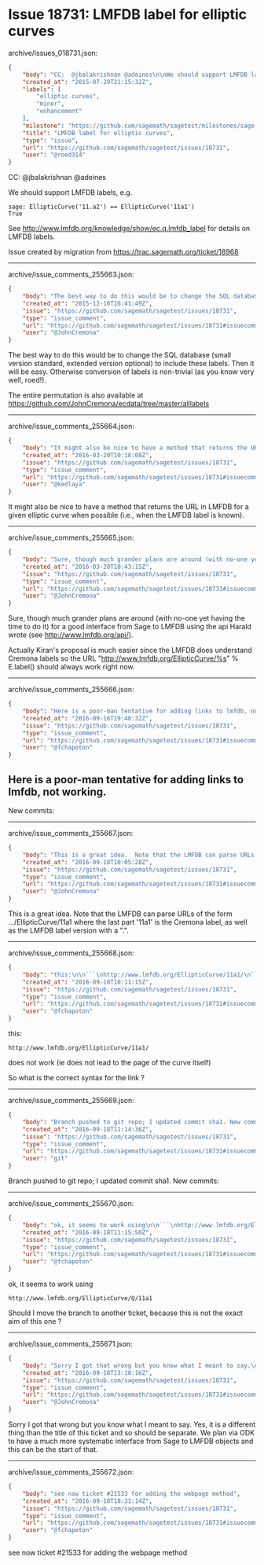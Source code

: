 # Issue 18731: LMFDB label for elliptic curves

archive/issues_018731.json:
```json
{
    "body": "CC:  @jbalakrishnan @adeines\n\nWe should support LMFDB labels, e.g.\n\n```\nsage: EllipticCurve('11.a2') == EllipticCurve('11a1')\nTrue\n```\n\nSee http://www.lmfdb.org/knowledge/show/ec.q.lmfdb_label for details on LMFDB labels.\n\nIssue created by migration from https://trac.sagemath.org/ticket/18968\n\n",
    "created_at": "2015-07-29T21:15:32Z",
    "labels": [
        "elliptic curves",
        "minor",
        "enhancement"
    ],
    "milestone": "https://github.com/sagemath/sagetest/milestones/sage-6.9",
    "title": "LMFDB label for elliptic curves",
    "type": "issue",
    "url": "https://github.com/sagemath/sagetest/issues/18731",
    "user": "@roed314"
}
```
CC:  @jbalakrishnan @adeines

We should support LMFDB labels, e.g.

```
sage: EllipticCurve('11.a2') == EllipticCurve('11a1')
True
```

See http://www.lmfdb.org/knowledge/show/ec.q.lmfdb_label for details on LMFDB labels.

Issue created by migration from https://trac.sagemath.org/ticket/18968





---

archive/issue_comments_255663.json:
```json
{
    "body": "The best way to do this would be to change the SQL database (small version standard, extended version optional) to include these labels.  Then it will be easy.  Otherwise conversion of labels is non-trivial (as you know very well, roed!).\n\nThe entire permutation is also available at https://github.com/JohnCremona/ecdata/tree/master/alllabels",
    "created_at": "2015-12-10T16:41:49Z",
    "issue": "https://github.com/sagemath/sagetest/issues/18731",
    "type": "issue_comment",
    "url": "https://github.com/sagemath/sagetest/issues/18731#issuecomment-255663",
    "user": "@JohnCremona"
}
```

The best way to do this would be to change the SQL database (small version standard, extended version optional) to include these labels.  Then it will be easy.  Otherwise conversion of labels is non-trivial (as you know very well, roed!).

The entire permutation is also available at https://github.com/JohnCremona/ecdata/tree/master/alllabels



---

archive/issue_comments_255664.json:
```json
{
    "body": "It might also be nice to have a method that returns the URL in LMFDB for a given elliptic curve when possible (i.e., when the LMFDB label is known).",
    "created_at": "2016-03-20T10:18:08Z",
    "issue": "https://github.com/sagemath/sagetest/issues/18731",
    "type": "issue_comment",
    "url": "https://github.com/sagemath/sagetest/issues/18731#issuecomment-255664",
    "user": "@kedlaya"
}
```

It might also be nice to have a method that returns the URL in LMFDB for a given elliptic curve when possible (i.e., when the LMFDB label is known).



---

archive/issue_comments_255665.json:
```json
{
    "body": "Sure, though much grander plans are around (with no-one yet having the time to do it) for a good interface from Sage to LMFDB using the api Harald wrote (see http://www.lmfdb.org/api/).\n\nActually Kiran's proposal is much easier since the LMFDB does understand Cremona labels so the URL \"http://www.lmfdb.org/EllipticCurve/%s\" % E.label()\nshould always work right now.",
    "created_at": "2016-03-20T10:43:15Z",
    "issue": "https://github.com/sagemath/sagetest/issues/18731",
    "type": "issue_comment",
    "url": "https://github.com/sagemath/sagetest/issues/18731#issuecomment-255665",
    "user": "@JohnCremona"
}
```

Sure, though much grander plans are around (with no-one yet having the time to do it) for a good interface from Sage to LMFDB using the api Harald wrote (see http://www.lmfdb.org/api/).

Actually Kiran's proposal is much easier since the LMFDB does understand Cremona labels so the URL "http://www.lmfdb.org/EllipticCurve/%s" % E.label()
should always work right now.



---

archive/issue_comments_255666.json:
```json
{
    "body": "Here is a poor-man tentative for adding links to lmfdb, not working.\n----\nNew commits:",
    "created_at": "2016-09-16T19:40:32Z",
    "issue": "https://github.com/sagemath/sagetest/issues/18731",
    "type": "issue_comment",
    "url": "https://github.com/sagemath/sagetest/issues/18731#issuecomment-255666",
    "user": "@fchapoton"
}
```

Here is a poor-man tentative for adding links to lmfdb, not working.
----
New commits:



---

archive/issue_comments_255667.json:
```json
{
    "body": "This is a great idea.  Note that the LMFDB can parse URLs of the form .../EllipticCurve/11a1 where the last part '11a1' is the Cremona label, as well as the LMFDB label version with a \".\".",
    "created_at": "2016-09-18T10:05:28Z",
    "issue": "https://github.com/sagemath/sagetest/issues/18731",
    "type": "issue_comment",
    "url": "https://github.com/sagemath/sagetest/issues/18731#issuecomment-255667",
    "user": "@JohnCremona"
}
```

This is a great idea.  Note that the LMFDB can parse URLs of the form .../EllipticCurve/11a1 where the last part '11a1' is the Cremona label, as well as the LMFDB label version with a ".".



---

archive/issue_comments_255668.json:
```json
{
    "body": "this:\n\n```\nhttp://www.lmfdb.org/EllipticCurve/11a1/\n```\n\ndoes not work (ie does not lead to the page of the curve itself)\n\nSo what is the correct syntax for the link ?",
    "created_at": "2016-09-18T10:11:15Z",
    "issue": "https://github.com/sagemath/sagetest/issues/18731",
    "type": "issue_comment",
    "url": "https://github.com/sagemath/sagetest/issues/18731#issuecomment-255668",
    "user": "@fchapoton"
}
```

this:

```
http://www.lmfdb.org/EllipticCurve/11a1/
```

does not work (ie does not lead to the page of the curve itself)

So what is the correct syntax for the link ?



---

archive/issue_comments_255669.json:
```json
{
    "body": "Branch pushed to git repo; I updated commit sha1. New commits:",
    "created_at": "2016-09-18T11:14:36Z",
    "issue": "https://github.com/sagemath/sagetest/issues/18731",
    "type": "issue_comment",
    "url": "https://github.com/sagemath/sagetest/issues/18731#issuecomment-255669",
    "user": "git"
}
```

Branch pushed to git repo; I updated commit sha1. New commits:



---

archive/issue_comments_255670.json:
```json
{
    "body": "ok, it seems to work using\n\n```\nhttp://www.lmfdb.org/EllipticCurve/Q/11a1\n```\n\nShould I move the branch to another ticket, because this is not the exact aim of this one ?",
    "created_at": "2016-09-18T11:15:50Z",
    "issue": "https://github.com/sagemath/sagetest/issues/18731",
    "type": "issue_comment",
    "url": "https://github.com/sagemath/sagetest/issues/18731#issuecomment-255670",
    "user": "@fchapoton"
}
```

ok, it seems to work using

```
http://www.lmfdb.org/EllipticCurve/Q/11a1
```

Should I move the branch to another ticket, because this is not the exact aim of this one ?



---

archive/issue_comments_255671.json:
```json
{
    "body": "Sorry I got that wrong but you know what I meant to say.\nYes, it is a different thing than the title of this ticket and so should be separate.\nWe plan via ODK to have a much more systematic interface from Sage to LMFDB objects and this can be the start of that.",
    "created_at": "2016-09-18T13:10:16Z",
    "issue": "https://github.com/sagemath/sagetest/issues/18731",
    "type": "issue_comment",
    "url": "https://github.com/sagemath/sagetest/issues/18731#issuecomment-255671",
    "user": "@JohnCremona"
}
```

Sorry I got that wrong but you know what I meant to say.
Yes, it is a different thing than the title of this ticket and so should be separate.
We plan via ODK to have a much more systematic interface from Sage to LMFDB objects and this can be the start of that.



---

archive/issue_comments_255672.json:
```json
{
    "body": "see now ticket #21533 for adding the webpage method",
    "created_at": "2016-09-18T18:31:14Z",
    "issue": "https://github.com/sagemath/sagetest/issues/18731",
    "type": "issue_comment",
    "url": "https://github.com/sagemath/sagetest/issues/18731#issuecomment-255672",
    "user": "@fchapoton"
}
```

see now ticket #21533 for adding the webpage method
